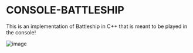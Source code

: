 # CONSOLE-BATTLESHIP

This is an implementation of Battleship in C++ that is meant to be played in the console!

![image](https://user-images.githubusercontent.com/55513603/106339745-1f354f00-625d-11eb-9908-9a6c8e975b40.png)
